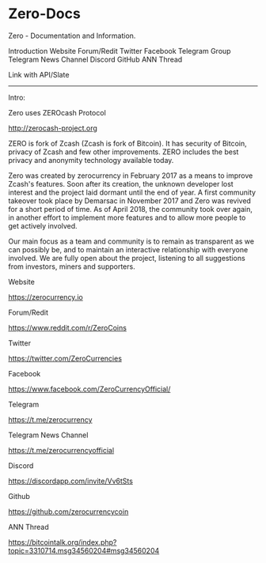 # Zero-Docs

Zero - Documentation and Information.

Introduction
Website
Forum/Redit
Twitter
Facebook
Telegram Group
Telegram News Channel
Discord
GitHub
ANN Thread


Link with API/Slate


----------------------------------------------------------------------------------------------------------------------------------------


Intro:

Zero uses ZEROcash Protocol

http://zerocash-project.org
                 
                            
ZERO is fork of Zcash (Zcash is fork of Bitcoin). It has security of Bitcoin, privacy of Zcash and few other improvements. ZERO includes the best privacy and anonymity technology available today.

Zero was created by zerocurrency in February 2017 as a means to improve Zcash's features. Soon after its creation, the unknown developer lost interest and the project laid dormant until the end of year. A first community takeover took place by Demarsac in November 2017 and Zero was revived for a short period of time. As of April 2018, the community took over again, in another effort to implement more features and to allow more people to get actively involved.

Our main focus as a team and community is to remain as transparent as we can possibly be, and to maintain an interactive relationship with everyone involved. We are fully open about the project, listening to all suggestions from investors, miners and supporters. 


Website 

https://zerocurrency.io

Forum/Redit

https://www.reddit.com/r/ZeroCoins

Twitter

https://twitter.com/ZeroCurrencies

Facebook

https://www.facebook.com/ZeroCurrencyOfficial/

Telegram

https://t.me/zerocurrency

Telegram News Channel

https://t.me/zerocurrencyofficial

Discord

https://discordapp.com/invite/Vv6tSts

Github 

https://github.com/zerocurrencycoin


ANN Thread

https://bitcointalk.org/index.php?topic=3310714.msg34560204#msg34560204

